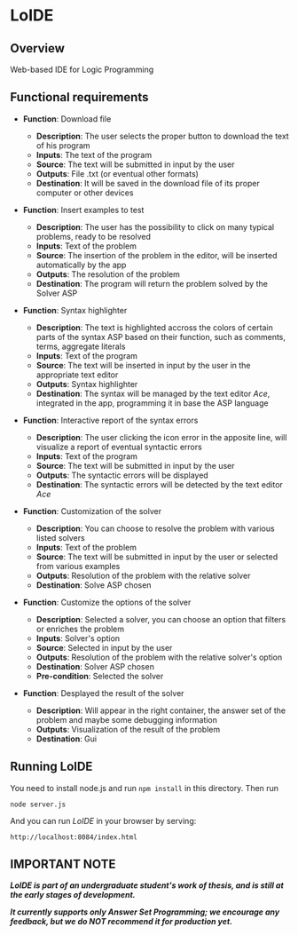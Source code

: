 # LoIDE

## Overview
Web-based IDE for Logic Programming

## Functional requirements

- **Function**: Download file
  - **Description**: The user selects the proper button to download the text of his program
  - **Inputs**: The text of the program
  - **Source**: The text will be submitted in input by the user 
  - **Outputs**: File .txt (or eventual other formats)
  - **Destination**: It will be saved in the download file of its proper computer or other devices

- **Function**: Insert examples to test
  - **Description**: The user has the possibility to click on many typical problems, ready to be resolved
  - **Inputs**: Text of the problem 
  - **Source**: The insertion of the problem in the editor, will be inserted automatically by the app
  - **Outputs**: The resolution of the problem 
  - **Destination**: The program will return the problem solved by the Solver ASP

- **Function**: Syntax highlighter
  - **Description**: The text is highlighted accross the colors of certain parts of the syntax ASP based on their function, such as comments, terms, aggregate literals
  - **Inputs**: Text of the program
  - **Source**: The text will be inserted in input by the user in the appropriate text editor 
  - **Outputs**: Syntax highlighter
  - **Destination**: The syntax will be managed by the text editor _Ace_, integrated in the app, programming it in base the ASP language

- **Function**: Interactive report of the syntax errors
  - **Description**: The user clicking the icon error in the apposite line, will visualize a report of eventual syntactic errors
  - **Inputs**: Text of the program
  - **Source**: The text will be submitted in input by the user 
  - **Outputs**: The syntactic errors will be displayed
  - **Destination**: The syntactic errors will be detected by the text editor _Ace_

- **Function**: Customization of the solver 
  - **Description**: You can choose to resolve the problem with various listed solvers
  - **Inputs**: Text of the problem
  - **Source**: The text will be submitted in input by the user  or selected from various examples 
  - **Outputs**: Resolution of the problem with the relative solver 
  - **Destination**: Solve ASP chosen

- **Function**: Customize the options of the solver 
  - **Description**: Selected a solver, you can choose an option that filters or enriches the problem 
  - **Inputs**: Solver's option
  - **Source**: Selected in input by the user 
  - **Outputs**:  Resolution of the problem with the relative solver's option
  - **Destination**: Solver ASP chosen 
  - **Pre-condition**: Selected the solver 

- **Function**: Desplayed the result of the solver 
  - **Description**: Will appear in the right container, the answer set of the problem and maybe some debugging information
  - **Outputs**: Visualization of the result of the problem 
  - **Destination**: Gui

## Running LoIDE
You need to install node.js and run `npm install` in this directory.
Then run 
```
node server.js
```
And you can run _LoIDE_ in your browser by serving:
```
http://localhost:8084/index.html
```


## IMPORTANT NOTE

__*LoIDE is part of an undergraduate student's work of thesis, and is still at the early stages of development.*__

__*It currently supports only Answer Set Programming; we encourage any feedback, but we do NOT recommend it for production yet.*__
